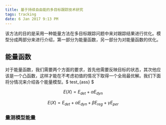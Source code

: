 ```yaml
---
title: 基于持续自由能的多目标跟踪技术研究
tags: tracking
date: 6 Jan 2017 9:13 PM
---
```

该方法的目的是采用一种能量方法在多目标跟踪问题中来对跟踪结果进行优化。模型分成两部分来进行介绍，第一部分为能量函数，另一部分为对能量函数的优化。
## 能量函数
对于能量函数，我们需要两个方面的要求，首先他需要反映目标的状态，其次他应该是一个凸函数，这样才能在不考虑初值的情况下取得一个全局最优解。我们下面将分情况来介绍各个能量模型。$ test_{ass} $


$$ E(X) = E_{det} + \alpha E_{dyn} $$

$$ E(X) = E_{det} + \alpha E_{dyn} + \beta E_{reg} + \gamma E_{per} $$ 


### 量测模型能量

